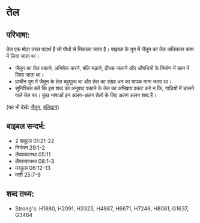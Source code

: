 # तेल #

## परिभाषा: ##

तेल एक मोटा तरल पदार्थ है जो पौधों से निकाला जाता है। बाइबल के युग में जैतून का तेल अधिकतर काम में लिया जाता था।

* जैतून का तेल पकाने, अभिषेक करने, बलि चढ़ाने, दीपक जलाने और औषधियों के निर्माण में काम में लिया जाता था।
* प्राचीन युग में जैतून के तेल बहुमूल्य था और तेल का संग्रह धन का मापक माना जाता था।
* सुनिश्चित करें कि इस शब्द का अनुवाद पकाने के तेल का अभिप्राय प्रकट करे न कि, गाड़ियों में डालने वाले तेल का। कुछ भाषाओं इन अलग-अलग तेलों के लिए अलग अलग शब्द है।

(यह भी देखें: [जैतून](../olive.md), [बलिदान](../sacrifice.md))

## बाइबल सन्दर्भ: ##

* 2 शमूएल 01:21-22
* निर्गमन 29:1-2
* लैव्यव्यवस्था 05:11
* लैव्यव्यवस्था 08:1-3
* मरकुस 06:12-13
* मत्ती 25:7-9

## शब्द तथ्य: ##

* Strong's: H1880, H2091, H3323, H4887, H6671, H7246, H8081, G1637, G3464
